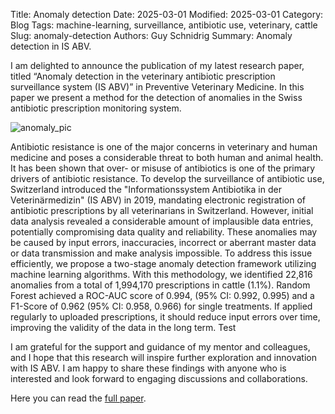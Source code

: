 Title: Anomaly detection
Date: 2025-03-01 
Modified: 2025-03-01
Category: Blog
Tags: machine-learning, surveillance, antibiotic use, veterinary, cattle 
Slug: anomaly-detection
Authors: Guy Schnidrig
Summary: Anomaly detection in IS ABV.

I am delighted to announce the publication of my latest research paper, titled “Anomaly detection in the veterinary antibiotic prescription surveillance system (IS ABV)” in Preventive Veterinary Medicine. In this paper we present a method for the detection of anomalies in the Swiss antibiotic prescription monitoring system.

![anomaly_pic](images/FigureAnomaly.png)

Antibiotic resistance is one of the major concerns in veterinary and human medicine and poses a considerable threat to both human and animal health. It has been shown that over- or misuse of antibiotics is one of the primary drivers of antibiotic resistance. To develop the surveillance of antibiotic use, Switzerland introduced the "Informationssystem Antibiotika in der Veterinärmedizin" (IS ABV) in 2019, mandating electronic registration of antibiotic prescriptions by all veterinarians in Switzerland. However, initial data analysis revealed a considerable amount of implausible data entries, potentially compromising data quality and reliability. These anomalies may be caused by input errors, inaccuracies, incorrect or aberrant master data or data transmission and make analysis impossible. To address this issue efficiently, we propose a two-stage anomaly detection framework utilizing machine learning algorithms. With this methodology, we identified 22,816 anomalies from a total of 1,994,170 prescriptions in cattle (1.1%). Random Forest achieved a ROC-AUC score of 0.994, (95% CI: 0.992, 0.995) and a F1-Score of 0.962 (95% CI: 0.958, 0.966) for single treatments. If applied regularly to uploaded prescriptions, it should reduce input errors over time, improving the validity of the data in the long term. Test

I am grateful for the support and guidance of my mentor and colleagues, and I hope that this research will inspire further exploration and innovation with IS ABV. I am happy to share these findings with anyone who is interested and look forward to engaging discussions and collaborations.

Here you can read the [full paper](https://www.sciencedirect.com/science/article/pii/S0167587724001776).
